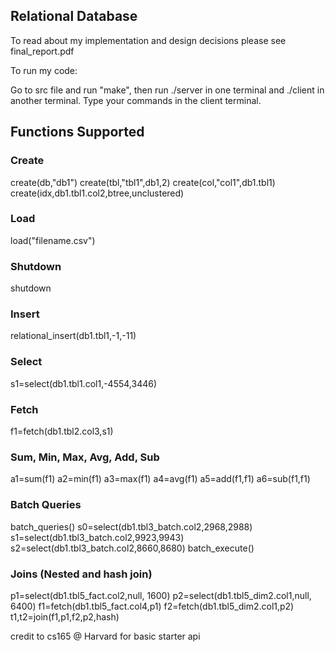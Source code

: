 ## Relational Database

To read about my implementation and design decisions please see final_report.pdf

To run my code:

Go to src file and run "make", then run ./server in one terminal and ./client in another terminal.  Type your commands in the client terminal.

## Functions Supported

### Create 

create(db,"db1")
create(tbl,"tbl1",db1,2)
create(col,"col1",db1.tbl1)
create(idx,db1.tbl1.col2,btree,unclustered)

### Load

load("filename.csv")

### Shutdown

shutdown

### Insert

relational_insert(db1.tbl1,-1,-11)

### Select

s1=select(db1.tbl1.col1,-4554,3446)

### Fetch

f1=fetch(db1.tbl2.col3,s1)


### Sum, Min, Max, Avg, Add, Sub

a1=sum(f1)
a2=min(f1)
a3=max(f1)
a4=avg(f1)
a5=add(f1,f1)
a6=sub(f1,f1)


### Batch Queries

batch_queries()
s0=select(db1.tbl3_batch.col2,2968,2988)
s1=select(db1.tbl3_batch.col2,9923,9943)
s2=select(db1.tbl3_batch.col2,8660,8680)
batch_execute()


### Joins (Nested and hash join)

p1=select(db1.tbl5_fact.col2,null, 1600)
p2=select(db1.tbl5_dim2.col1,null, 6400)
f1=fetch(db1.tbl5_fact.col4,p1)
f2=fetch(db1.tbl5_dim2.col1,p2)
t1,t2=join(f1,p1,f2,p2,hash)

credit to cs165 @ Harvard for basic starter api
